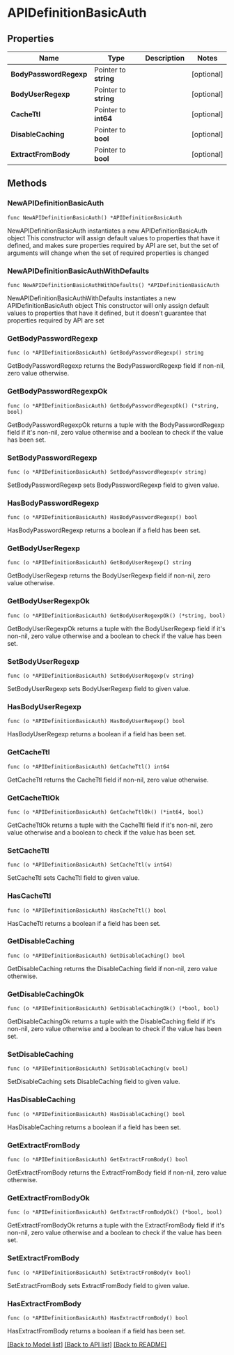 # APIDefinitionBasicAuth

## Properties

Name | Type | Description | Notes
------------ | ------------- | ------------- | -------------
**BodyPasswordRegexp** | Pointer to **string** |  | [optional] 
**BodyUserRegexp** | Pointer to **string** |  | [optional] 
**CacheTtl** | Pointer to **int64** |  | [optional] 
**DisableCaching** | Pointer to **bool** |  | [optional] 
**ExtractFromBody** | Pointer to **bool** |  | [optional] 

## Methods

### NewAPIDefinitionBasicAuth

`func NewAPIDefinitionBasicAuth() *APIDefinitionBasicAuth`

NewAPIDefinitionBasicAuth instantiates a new APIDefinitionBasicAuth object
This constructor will assign default values to properties that have it defined,
and makes sure properties required by API are set, but the set of arguments
will change when the set of required properties is changed

### NewAPIDefinitionBasicAuthWithDefaults

`func NewAPIDefinitionBasicAuthWithDefaults() *APIDefinitionBasicAuth`

NewAPIDefinitionBasicAuthWithDefaults instantiates a new APIDefinitionBasicAuth object
This constructor will only assign default values to properties that have it defined,
but it doesn't guarantee that properties required by API are set

### GetBodyPasswordRegexp

`func (o *APIDefinitionBasicAuth) GetBodyPasswordRegexp() string`

GetBodyPasswordRegexp returns the BodyPasswordRegexp field if non-nil, zero value otherwise.

### GetBodyPasswordRegexpOk

`func (o *APIDefinitionBasicAuth) GetBodyPasswordRegexpOk() (*string, bool)`

GetBodyPasswordRegexpOk returns a tuple with the BodyPasswordRegexp field if it's non-nil, zero value otherwise
and a boolean to check if the value has been set.

### SetBodyPasswordRegexp

`func (o *APIDefinitionBasicAuth) SetBodyPasswordRegexp(v string)`

SetBodyPasswordRegexp sets BodyPasswordRegexp field to given value.

### HasBodyPasswordRegexp

`func (o *APIDefinitionBasicAuth) HasBodyPasswordRegexp() bool`

HasBodyPasswordRegexp returns a boolean if a field has been set.

### GetBodyUserRegexp

`func (o *APIDefinitionBasicAuth) GetBodyUserRegexp() string`

GetBodyUserRegexp returns the BodyUserRegexp field if non-nil, zero value otherwise.

### GetBodyUserRegexpOk

`func (o *APIDefinitionBasicAuth) GetBodyUserRegexpOk() (*string, bool)`

GetBodyUserRegexpOk returns a tuple with the BodyUserRegexp field if it's non-nil, zero value otherwise
and a boolean to check if the value has been set.

### SetBodyUserRegexp

`func (o *APIDefinitionBasicAuth) SetBodyUserRegexp(v string)`

SetBodyUserRegexp sets BodyUserRegexp field to given value.

### HasBodyUserRegexp

`func (o *APIDefinitionBasicAuth) HasBodyUserRegexp() bool`

HasBodyUserRegexp returns a boolean if a field has been set.

### GetCacheTtl

`func (o *APIDefinitionBasicAuth) GetCacheTtl() int64`

GetCacheTtl returns the CacheTtl field if non-nil, zero value otherwise.

### GetCacheTtlOk

`func (o *APIDefinitionBasicAuth) GetCacheTtlOk() (*int64, bool)`

GetCacheTtlOk returns a tuple with the CacheTtl field if it's non-nil, zero value otherwise
and a boolean to check if the value has been set.

### SetCacheTtl

`func (o *APIDefinitionBasicAuth) SetCacheTtl(v int64)`

SetCacheTtl sets CacheTtl field to given value.

### HasCacheTtl

`func (o *APIDefinitionBasicAuth) HasCacheTtl() bool`

HasCacheTtl returns a boolean if a field has been set.

### GetDisableCaching

`func (o *APIDefinitionBasicAuth) GetDisableCaching() bool`

GetDisableCaching returns the DisableCaching field if non-nil, zero value otherwise.

### GetDisableCachingOk

`func (o *APIDefinitionBasicAuth) GetDisableCachingOk() (*bool, bool)`

GetDisableCachingOk returns a tuple with the DisableCaching field if it's non-nil, zero value otherwise
and a boolean to check if the value has been set.

### SetDisableCaching

`func (o *APIDefinitionBasicAuth) SetDisableCaching(v bool)`

SetDisableCaching sets DisableCaching field to given value.

### HasDisableCaching

`func (o *APIDefinitionBasicAuth) HasDisableCaching() bool`

HasDisableCaching returns a boolean if a field has been set.

### GetExtractFromBody

`func (o *APIDefinitionBasicAuth) GetExtractFromBody() bool`

GetExtractFromBody returns the ExtractFromBody field if non-nil, zero value otherwise.

### GetExtractFromBodyOk

`func (o *APIDefinitionBasicAuth) GetExtractFromBodyOk() (*bool, bool)`

GetExtractFromBodyOk returns a tuple with the ExtractFromBody field if it's non-nil, zero value otherwise
and a boolean to check if the value has been set.

### SetExtractFromBody

`func (o *APIDefinitionBasicAuth) SetExtractFromBody(v bool)`

SetExtractFromBody sets ExtractFromBody field to given value.

### HasExtractFromBody

`func (o *APIDefinitionBasicAuth) HasExtractFromBody() bool`

HasExtractFromBody returns a boolean if a field has been set.


[[Back to Model list]](../README.md#documentation-for-models) [[Back to API list]](../README.md#documentation-for-api-endpoints) [[Back to README]](../README.md)


